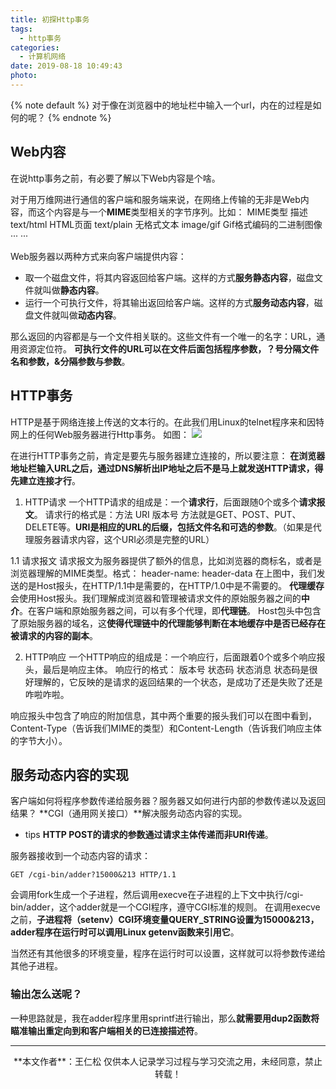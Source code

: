```yaml
---
title: 初探Http事务
tags:
  - http事务
categories:
  - 计算机网络
date: 2019-08-18 10:49:43
photo:
---
```


{% note default %}
对于像在浏览器中的地址栏中输入一个url，内在的过程是如何的呢？
{% endnote %}

<!-- more -->

## Web内容
在说http事务之前，有必要了解以下Web内容是个啥。

对于用万维网进行通信的客户端和服务端来说，在网络上传输的无非是Web内容，而这个内容是与一个**MIME**类型相关的字节序列。比如：
MIME类型		描述
text/html   HTML页面
text/plain  无格式文本
image/gif	Gif格式编码的二进制图像
···
···

Web服务器以两种方式来向客户端提供内容：
- 取一个磁盘文件，将其内容返回给客户端。这样的方式**服务静态内容**，磁盘文件就叫做**静态内容**。
- 运行一个可执行文件，将其输出返回给客户端。这样的方式**服务动态内容**，磁盘文件就叫做**动态内容**。

那么返回的内容都是与一个文件相关联的。这些文件有一个唯一的名字：URL，通用资源定位符。
**可执行文件的URL可以在文件后面包括程序参数，？号分隔文件名和参数，&分隔参数与参数**。

## HTTP事务
HTTP是基于网络连接上传送的文本行的。在此我们用Linux的telnet程序来和因特网上的任何Web服务器进行Http事务。
如图：
<img src="https://myblog-1259049552.cos.ap-shanghai.myqcloud.com/HTTP%E4%BA%8B%E5%8A%A1.png">

在进行HTTP事务之前，肯定是要先与服务器建立连接的，所以要注意：
**在浏览器地址栏输入URL之后，通过DNS解析出IP地址之后不是马上就发送HTTP请求，得先建立连接才行**。

1. HTTP请求
一个HTTP请求的组成是：一个**请求行**，后面跟随0个或多个**请求报文**。
请求行的格式是：方法 URI 版本号
方法就是GET、POST、PUT、DELETE等。**URI是相应的URL的后缀，包括文件名和可选的参数**。（如果是代理服务器请求内容，这个URI必须是完整的URL）

1.1 请求报文
请求报文为服务器提供了额外的信息，比如浏览器的商标名，或者是浏览器理解的MIME类型。格式：
header-name: header-data
在上图中，我们发送的是Host报头，在HTTP/1.1中是需要的，在HTTP/1.0中是不需要的。
**代理缓存**会使用Host报头。我们理解成浏览器和管理被请求文件的原始服务器之间的**中介**。在客户端和原始服务器之间，可以有多个代理，即**代理链**。
Host包头中包含了原始服务器的域名，这**使得代理链中的代理能够判断在本地缓存中是否已经存在被请求的内容的副本**。

2. HTTP响应
一个HTTP响应的组成是：一个响应行，后面跟着0个或多个响应报头，最后是响应主体。
响应行的格式：
版本号 状态码 状态消息
状态码是很好理解的，它反映的是请求的返回结果的一个状态，是成功了还是失败了还是咋啦咋啦。

响应报头中包含了响应的附加信息，其中两个重要的报头我们可以在图中看到，Content-Type（告诉我们MIME的类型）和Content-Length（告诉我们响应主体的字节大小）。

## 服务动态内容的实现
客户端如何将程序参数传递给服务器？服务器又如何进行内部的参数传递以及返回结果？
**CGI（通用网关接口）**解决服务动态内容的实现。
- tips
**HTTP POST的请求的参数通过请求主体传递而非URI传递**。

服务器接收到一个动态内容的请求：
```
GET /cgi-bin/adder?15000&213 HTTP/1.1
```
会调用fork生成一个子进程，然后调用execve在子进程的上下文中执行/cgi-bin/adder，这个adder就是一个CGI程序，遵守CGI标准的规则。
在调用execve之前，**子进程将（setenv）CGI环境变量QUERY_STRING设置为15000&213，adder程序在运行时可以调用Linux getenv函数来引用它**。

当然还有其他很多的环境变量，程序在运行时可以设置，这样就可以将参数传递给其他子进程。

### 输出怎么送呢？
一种思路就是，我在adder程序里用sprintf进行输出，那么**就需要用dup2函数将瞄准输出重定向到和客户端相关的已连接描述符**。








--- 

<div align="center">
	**本文作者**：王仁松
	仅供本人记录学习过程与学习交流之用，未经同意，禁止转载！
</div>